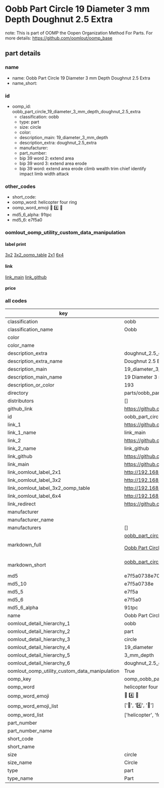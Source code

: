 # Oobb Part Circle 19 Diameter 3 mm Depth Doughnut 2.5 Extra  

note: This is part of OOMP the Oopen Organization Method For Parts. For more details: https://github.com/oomlout/oomp_base

##  part details
  







### name
* name: Oobb Part Circle 19 Diameter 3 mm Depth Doughnut 2.5 Extra
* name_short: 
### id
* oomp_id: oobb_part_circle_19_diameter_3_mm_depth_doughnut_2.5_extra
  * classification: oobb
  * type: part
  * size: circle
  * color: 
  * description_main: 19_diameter_3_mm_depth
  * description_extra: doughnut_2.5_extra
  * manufacturer: 
  * part_number: 
  * bip 39 word 2: extend area
  * bip 39 word 3: extend area erode
  * bip 39 word: extend area erode climb wealth trim chief identify impact limb width attack

### other_codes
* short_code: 
* oomp_word: helicopter four ring
* oomp_word_emoji :helicopter: :four: :ring:
* md5_6_alpha: 91tpc
* md5_6: e7f5a0






### oomlout_oomp_utility_custom_data_manipulation
#### label print
[3x2](http://192.168.1.245:1112/?label=oomp%2091tpc)
[3x2_oomp_table](http://192.168.1.108:1112/?label=oomp%2091tpc)
[2x1](http://192.168.1.242:1112/?label=oomp%2091tpc)
[6x4](http://192.168.1.55:1112/?label=oomp%2091tpc)    

#### link

[link_main](https://github.com/oomlout/oomlout_oomp_version_1_messy/tree/main/parts/oobb_part_circle_19_diameter_3_mm_depth_doughnut_2.5_extra) [link_github](https://github.com/oomlout/oomlout_oomp_version_1_messy/tree/main/parts/oobb_part_circle_19_diameter_3_mm_depth_doughnut_2.5_extra)                             

#### price







### all codes 
| key | value |  
| --- | --- |  
| classification | oobb |  
| classification_name | Oobb |  
| color |  |  
| color_name |  |  
| description_extra | doughnut_2.5_extra |  
| description_extra_name | Doughnut 2.5 Extra |  
| description_main | 19_diameter_3_mm_depth |  
| description_main_name | 19 Diameter 3 mm Depth |  
| description_or_color | 193 |  
| directory | parts/oobb_part_circle_19_diameter_3_mm_depth_doughnut_2.5_extra |  
| distributors | [] |  
| github_link | https://github.com/oomlout/oomlout_oomp_part_src/tree/main/parts/oobb_part_circle_19_diameter_3_mm_depth_doughnut_2.5_extra |  
| id | oobb_part_circle_19_diameter_3_mm_depth_doughnut_2.5_extra |  
| link_1 | https://github.com/oomlout/oomlout_oomp_version_1_messy/tree/main/parts/oobb_part_circle_19_diameter_3_mm_depth_doughnut_2.5_extra |  
| link_1_name | link_main |  
| link_2 | https://github.com/oomlout/oomlout_oomp_version_1_messy/tree/main/parts/oobb_part_circle_19_diameter_3_mm_depth_doughnut_2.5_extra |  
| link_2_name | link_github |  
| link_github | https://github.com/oomlout/oomlout_oomp_version_1_messy/tree/main/parts/oobb_part_circle_19_diameter_3_mm_depth_doughnut_2.5_extra |  
| link_main | https://github.com/oomlout/oomlout_oomp_version_1_messy/tree/main/parts/oobb_part_circle_19_diameter_3_mm_depth_doughnut_2.5_extra |  
| link_oomlout_label_2x1 | http://192.168.1.242:1112/?label=oomp%2091tpc |  
| link_oomlout_label_3x2 | http://192.168.1.245:1112/?label=oomp%2091tpc |  
| link_oomlout_label_3x2_oomp_table | http://192.168.1.108:1112/?label=oomp%2091tpc |  
| link_oomlout_label_6x4 | http://192.168.1.55:1112/?label=oomp%2091tpc |  
| link_redirect | https://github.com/oomlout/oomlout_oomp_version_1_messy/tree/main/parts/oobb_part_circle_19_diameter_3_mm_depth_doughnut_2.5_extra |  
| manufacturer |  |  
| manufacturer_name |  |  
| manufacturers | [] |  
| markdown_full | [oobb_part_circle_19_diameter_3_mm_depth_doughnut_2.5_extra](none)<br>[](none)<br>[Oobb Part Circle 19 Diameter 3 Mm Depth Doughnut 2.5 Extra](none)<br><br> |  
| markdown_short | [oobb_part_circle_19_diameter_3_mm_depth_doughnut_2.5_extra](none)<br><br> |  
| md5 | e7f5a0738e7084fba2fc12b09902d287 |  
| md5_10 | e7f5a0738e |  
| md5_5 | e7f5a |  
| md5_6 | e7f5a0 |  
| md5_6_alpha | 91tpc |  
| name | Oobb Part Circle 19 Diameter 3 mm Depth Doughnut 2.5 Extra |  
| oomlout_detail_hierarchy_1 | oobb |  
| oomlout_detail_hierarchy_2 | part |  
| oomlout_detail_hierarchy_3 | circle |  
| oomlout_detail_hierarchy_4 | 19_diameter |  
| oomlout_detail_hierarchy_5 | 3_mm_depth |  
| oomlout_detail_hierarchy_6 | doughnut_2.5_extra |  
| oomlout_oomp_utility_custom_data_manipulation | True |  
| oomp_key | oomp_oobb_part_circle_19_diameter_3_mm_depth_doughnut_2.5_extra |  
| oomp_word | helicopter four ring |  
| oomp_word_emoji | :helicopter: :four: :ring: |  
| oomp_word_emoji_list | [':helicopter:', ':four:', ':ring:'] |  
| oomp_word_list | ['helicopter', 'four', 'ring'] |  
| part_number |  |  
| part_number_name |  |  
| short_code |  |  
| short_name |  |  
| size | circle |  
| size_name | Circle |  
| type | part |  
| type_name | Part |  
